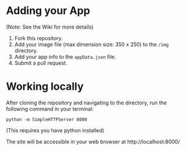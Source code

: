 # Adding your App
(Note: See the Wiki for more details)
1. Fork this repository.
2. Add your image file (max dimension size: 350 x 250) to the `/img` directory.
3. Add your app info to the `appData.json` file.
4. Submit a pull request.

# Working locally
After cloning the repository and navigating to the directory, run the following command in your terminal:
```
python -m SimpleHTTPServer 8000
```
(This requires you have python installed)

The site will be accessible in your web browser at http://localhost:8000/
